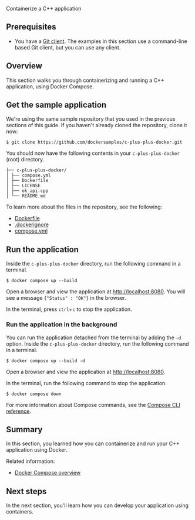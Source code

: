 Containerize a C++ application


## Prerequisites

- You have a [Git client](https://git-scm.com/downloads). The examples in this section use a command-line based Git client, but you can use any client.

## Overview

This section walks you through containerizing and running a C++ application, using Docker Compose.

## Get the sample application

We're using the same sample repository that you used in the previous sections of this guide. If you haven't already cloned the repository, clone it now:

```console
$ git clone https://github.com/dockersamples/c-plus-plus-docker.git
```

You should now have the following contents in your `c-plus-plus-docker` (root)
directory.

```text
├── c-plus-plus-docker/
│ ├── compose.yml
│ ├── Dockerfile
│ ├── LICENSE
│ ├── ok_api.cpp
│ └── README.md

```

To learn more about the files in the repository, see the following:

- [Dockerfile](/reference/dockerfile.md)
- [.dockerignore](/reference/dockerfile.md#dockerignore-file)
- [compose.yml](/reference/compose-file/_index.md)

## Run the application

Inside the `c-plus-plus-docker` directory, run the following command in a
terminal.

```console
$ docker compose up --build
```

Open a browser and view the application at [http://localhost:8080](http://localhost:8080). You will see a message `{"Status" : "OK"}` in the browser.

In the terminal, press `ctrl`+`c` to stop the application.

### Run the application in the background

You can run the application detached from the terminal by adding the `-d`
option. Inside the `c-plus-plus-docker` directory, run the following command
in a terminal.

```console
$ docker compose up --build -d
```

Open a browser and view the application at [http://localhost:8080](http://localhost:8080).

In the terminal, run the following command to stop the application.

```console
$ docker compose down
```

For more information about Compose commands, see the [Compose CLI
reference](/reference/cli/docker/compose/_index.md).

## Summary

In this section, you learned how you can containerize and run your C++
application using Docker.

Related information:

- [Docker Compose overview](/manuals/compose/_index.md)

## Next steps

In the next section, you'll learn how you can develop your application using
containers.
